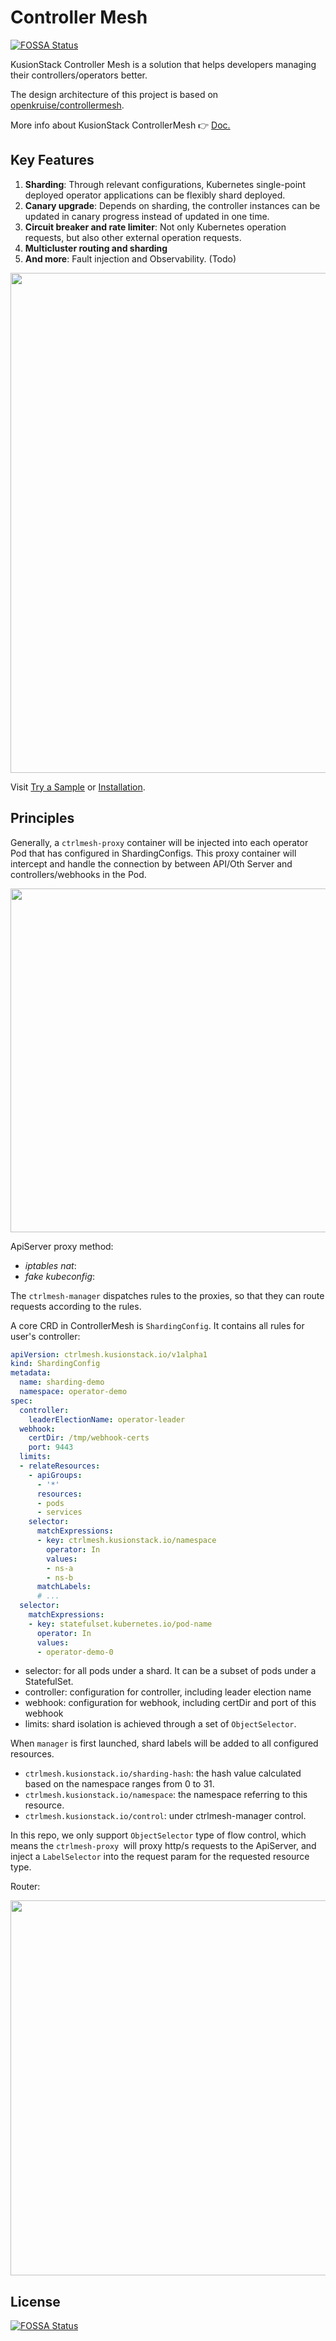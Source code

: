 # Controller Mesh
[![FOSSA Status](https://app.fossa.com/api/projects/git%2Bgithub.com%2FKusionStack%2Fcontroller-mesh.svg?type=shield)](https://app.fossa.com/projects/git%2Bgithub.com%2FKusionStack%2Fcontroller-mesh?ref=badge_shield)


KusionStack Controller Mesh is a solution that helps developers managing their controllers/operators better.

The design architecture of this project is based on [openkruise/controllermesh](https://github.com/openkruise/controllermesh).

More info about KusionStack ControllerMesh  👉 [Doc.](https://kusionstack.io/docs/ctrlmesh/intro/)

## Key Features

1. **Sharding**: Through relevant configurations, Kubernetes single-point deployed operator applications can be flexibly shard deployed.
2. **Canary upgrade**: Depends on sharding, the controller instances can be updated in canary progress instead of updated in one time.
3. **Circuit breaker and rate limiter**: Not only Kubernetes operation requests, but also other external operation requests.
4. **Multicluster routing and sharding**
5. **And more**: Fault injection and Observability. (Todo)

<p align="center"><img width="800" src="./docs/img/mesh-arch-2.png"/></p>

Visit [Try a Sample](https://www.kusionstack.io/docs/ctrlmesh/started/try) or [Installation](https://www.kusionstack.io/docs/ctrlmesh/started/install).
## Principles

Generally, a `ctrlmesh-proxy` container will be injected into each operator Pod that has configured in ShardingConfigs.
This proxy container will intercept and handle the connection by between API/Oth Server and controllers/webhooks in the Pod.

<p align="center"><img width="550" src="./docs/img/fake-configmap.png"/></p>

ApiServer proxy method:
- *iptables nat*: 
- *fake kubeconfig*: 

The `ctrlmesh-manager` dispatches rules to the proxies, so that they can route requests according to the rules.


A core CRD in ControllerMesh is `ShardingConfig`. It contains all rules for user's controller:

```yaml
apiVersion: ctrlmesh.kusionstack.io/v1alpha1
kind: ShardingConfig
metadata:
  name: sharding-demo
  namespace: operator-demo
spec:
  controller:
    leaderElectionName: operator-leader
  webhook:
    certDir: /tmp/webhook-certs
    port: 9443
  limits:
  - relateResources:
    - apiGroups:
      - '*'
      resources:
      - pods
      - services
    selector:
      matchExpressions:
      - key: ctrlmesh.kusionstack.io/namespace
        operator: In
        values:
        - ns-a
        - ns-b
      matchLabels:
      # ...
  selector:
    matchExpressions:
    - key: statefulset.kubernetes.io/pod-name
      operator: In
      values:
      - operator-demo-0
```

- selector: for all pods under a shard. It can be a subset of pods under a StatefulSet.
- controller: configuration for controller, including leader election name
- webhook: configuration for webhook, including certDir and port of this webhook
- limits: shard isolation is achieved through a set of `ObjectSelector`.

When `manager` is first launched, shard labels will be added to all configured resources.

- `ctrlmesh.kusionstack.io/sharding-hash`: the hash value calculated based on the namespace ranges from 0 to 31.
- `ctrlmesh.kusionstack.io/namespace`: the namespace referring to this resource.
- `ctrlmesh.kusionstack.io/control`: under ctrlmesh-manager control.


In this repo, we only support `ObjectSelector` type of flow control,
which means the `ctrlmesh-proxy `will proxy http/s requests to the ApiServer, 
and inject a `LabelSelector` into the request param for the requested resource type.




Router:

<p align="center"><img width="600" src="./docs/img/mesh-proxy.png"/></p>



## License
[![FOSSA Status](https://app.fossa.com/api/projects/git%2Bgithub.com%2FKusionStack%2Fcontroller-mesh.svg?type=large)](https://app.fossa.com/projects/git%2Bgithub.com%2FKusionStack%2Fcontroller-mesh?ref=badge_large)